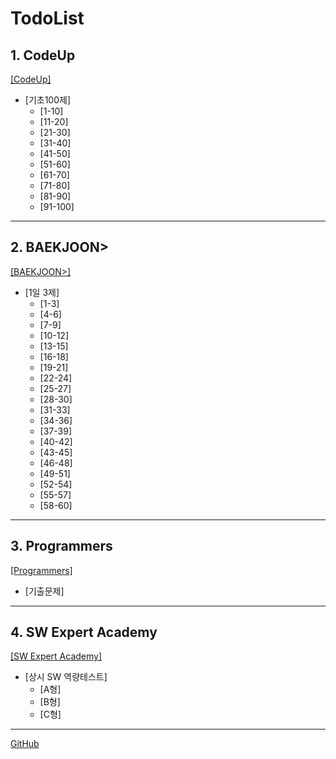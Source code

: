 TodoList
========
## 1. CodeUp
[[CodeUp]](https://www.codeup.kr/)

- [기초100제]
  - [1-10]
  - [11-20]
  - [21-30]
  - [31-40]
  - [41-50]
  - [51-60]
  - [61-70]
  - [71-80]
  - [81-90]
  - [91-100]

* * *

## 2. BAEKJOON>
[[BAEKJOON>]](https://www.acmicpc.net/)

- [1일 3제]
   - [1-3]
   - [4-6]
   - [7-9]
   - [10-12]
   - [13-15]
   - [16-18]
   - [19-21]
   - [22-24]
   - [25-27]
   - [28-30]
   - [31-33]
   - [34-36]
   - [37-39]
   - [40-42]
   - [43-45]
   - [46-48]
   - [49-51]
   - [52-54]
   - [55-57]
   - [58-60]
 
- - - - -

## 3. Programmers
[[Programmers]]((https://programmers.co.kr/))

- [기출문제]
  
- - - 

## 4. SW Expert Academy
[[SW Expert Academy]](https://swexpertacademy.com/main/main.do)

- [상시 SW 역량테스트]
   - [A형]
   - [B형]
   - [C형]

- - - 
[GitHub](https://github.com/ksg0605/PythonCodingTest.git)